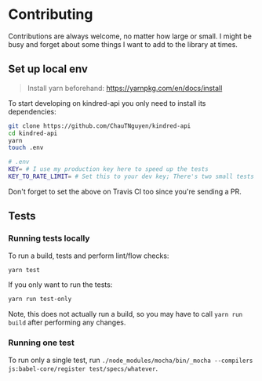 # Contributing

Contributions are always welcome, no matter how large or small. I might be busy and forget about some things I want to add to the library at times.

## Set up local env

> Install yarn beforehand: https://yarnpkg.com/en/docs/install

To start developing on kindred-api you only need to install its dependencies:

```bash
git clone https://github.com/ChauTNguyen/kindred-api
cd kindred-api
yarn
touch .env
```

```sh
# .env
KEY= # I use my production key here to speed up the tests
KEY_TO_RATE_LIMIT= # Set this to your dev key; There's two small tests that test against the dev key to check for automatic retries.
```

Don't forget to set the above on Travis CI too since you're sending a PR.

## Tests
### Running tests locally

To run a build, tests and perform lint/flow checks:

```bash
yarn test
```

If you only want to run the tests:

```bash
yarn run test-only
```

Note, this does not actually run a build, so you may have to call `yarn run build` after
performing any changes.

### Running one test

To run only a single test, run
`./node_modules/mocha/bin/_mocha --compilers js:babel-core/register test/specs/whatever`.
